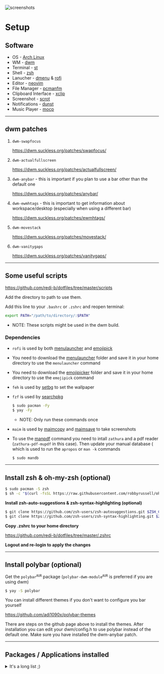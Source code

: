 ![screenshots](https://user-images.githubusercontent.com/66169993/116791389-967bb880-aac2-11eb-9167-2a5ce5932ef8.png)

# Setup

## Software

   - OS - [Arch Linux](https://archlinux.org)
   - WM - [dwm](https://dwm.suckless.org)
   - Terminal - [st](https://st.suckless.org)
   - Shell - [zsh](https://zsh.org)
   - Lanucher - [dmenu](https://dwm.suckless.org) & [rofi](https://github.com/davatorium/rofi)
   - Editor - [neovim](https://github.com/neovim/neovim)
   - File Manager - [pcmanfm](https://wiki.archlinux.org/index.php/PCManFM)
   - Clipboard Interface - [xclip](https://github.com/astrand/xclip)
   - Screenshot - [scrot](https://github.com/resurrecting-open-source-projects/scrot)
   - Notifications - [dunst](https://github.com/dunst-project/dunst)
   - Music Player - [mocp](https://github.com/jonsafari/mocp)

---

## dwm patches

1. ```dwm-swapfocus```

    https://dwm.suckless.org/patches/swapfocus/

2. ```dwm-actualfullscreen```

    https://dwm.suckless.org/patches/actualfullscreen/

3. ```dwm-anybar``` - this is important if you plan to use a bar other than the default one

    https://dwm.suckless.org/patches/anybar/

5. ```dwm-ewmhtags``` - this is important to get information about workspace/desktop (especially when using a different bar)

    https://dwm.suckless.org/patches/ewmhtags/

6. ```dwm-movestack```

    https://dwm.suckless.org/patches/movestack/

7. ```dwm-vanitygaps```

    https://dwm.suckless.org/patches/vanitygaps/

---

## Some useful scripts

https://github.com/redi-b/dotfiles/tree/master/scripts

Add the directory to path to use them.

Add this line to your ```.bashrc``` or ```.zshrc``` and reopen terminal:

```bash
export PATH="/path/to/directory/:$PATH"
```
   - NOTE: These scripts might be used in the dwm build.

   ### Dependencies

   - ```rofi``` is used by both [menulauncher](https://github.com/redi-b/dotfiles/tree/master/scripts/menulauncher) and [emojipick](https://github.com/redi-b/dotfiles/tree/master/scripts/emojipick)

   - You need to download the [menulauncher](https://github.com/redi-b/dotfiles/tree/master/menulauncher) folder and save it in your home directory to use the ```menulauncher``` command
   - You need to download the [emojipicker](https://github.com/redi-b/dotfiles/tree/master/emojipicker) folder and save it in your home directory to use the ```emojipick``` command
   - ```feh``` is used by [setbg](https://github.com/redi-b/dotfiles/tree/master/scripts/setbg) to set the wallpaper

   - ```fzf``` is used by [searchpkg](https://github.com/redi-b/dotfiles/tree/master/scripts/searchpkg) 

       ```bash
       $ sudo pacman -Fy
       $ yay -Fy
       ```
       - NOTE: Only run these commands once

   - ```maim``` is used by [maimcopy](https://github.com/redi-b/dotfiles/tree/master/scripts/maimcopy) and [maimsave](https://github.com/redi-b/dotfiles/tree/master/scripts/maimsave) to take screenshots
   - To use the [manpdf](https://github.com/redi-b/dotfiles/tree/master/scripts/manpdf) command you need to intall ```zathura``` and a pdf reader (```zathura-pdf-mupdf``` in this case). Then update your manual database ( which is used to run the ```apropos``` or ```man -k``` commands

       ```bash
       $ sudo mandb
       ```

---

## Install zsh & oh-my-zsh (optional)

   ```bash
   $ sudo pacman -S zsh
   $ sh -c "$(curl -fsSL https://raw.githubusercontent.com/robbyrussell/oh-my-zsh/master/tools/install.sh)"
   ```

   **Install zsh-auto-suggestions & zsh-syntax-highlighting (optional)**
   
   ```bash
   $ git clone https://github.com/zsh-users/zsh-autosuggestions.git $ZSH_CUSTOM/plugins/zsh-autosuggestions
   $ git clone https://github.com/zsh-users/zsh-syntax-highlighting.git $ZSH_CUSTOM/plugins/zsh-syntax-highlighting
   ```

   **Copy .zshrc to your home directory**

   https://github.com/redi-b/dotfiles/tree/master/.zshrc

   **Logout and re-login to apply the changes**

---

## Install polybar (optional)

   Get the <code>polybar<sup>AUR</sup></code> package (<code>polybar-dwm-module<sup>AUR</sup></code> is preferred if you are using dwm)

   ```bash
   $ yay -S polybar
   ```

   You can install different themes if you don't want to configure you bar yourself

   https://github.com/adi1090x/polybar-themes

   There are steps on the github page above to install the themes. After installation you can edit your dwm/config.h to use polybar instead of the default one. Make sure you have installed the dwm-anybar patch.

---

## Packages / Applications installed

<details>
   <summary>It's a long list ;)</summary>

   - ```alsa-utils``` 
   - ```ark``` 
   - ```breeze-icons``` 
   - ```clang``` 
   - ```cmake``` 
   - ```cmatrix``` 
   - ```cowsay``` 
   - ```dunst``` 
   - <code>eww-git<sup>AUR</sup></code>
   - ```feh``` 
   - ```figlet``` 
   - ```fortune-mod``` 
   - ```freedownloadmanager``` 
   - ```fzf``` 
   - <code>google-chrome<sup>AUR</sup></code>
   - <code>kvantum-theme-qogir<sup>AUR</sup></code>
   - ```lxappearance``` 
   - ```maim``` 
   - ```mpv``` 
   - ```mtools``` 
   - ```neofetch``` 
   - ```neovim``` 
   - ```nodejs``` 
   - ```noto-fonts``` 
   - ```npm``` 
   - ```os-prober``` 
   - ```pavucontrol``` 
   - ```pcmanfm``` 
   - <code>polybar<sup>AUR</sup></code>
   - ```pulseaudio``` 
   - ```python``` 
   - ```python-pip``` 
   - ```python-pynvim``` 
   - <code>qogir-gtk-theme<sup>AUR</sup></code>
   - ```qt5ct``` 
   - ```rofi``` 
   - ```rustup``` 
   - <code>spotify<sup>AUR</sup></code>
   - ```subversion``` 
   - ```sxiv``` 
   - <code>telegram-desktop<sup>AUR</sup></code>
   - ```tmux``` 
   - ```ttf-hack``` 
   - ```vim``` 
   - <code>visual-studio-code-bin<sup>AUR</sup></code>
   - ```vlc``` 
   - ```wget``` 
   - ```xorg-xev``` 
   - ```xorg-xinit``` 
   - ```xorg-xmodmap``` 
   - ```xorg-xprop``` 
   - ```xorg-xrandr``` 
   - <code>yay<sup>AUR</sup></code>
   - ```zathura``` 
   - ```zathura-pdf-mupdf``` 
   - ```zsh``` 

</details>
